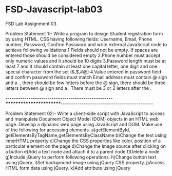 # FSD-Javascript-lab03
FSD Lab Assignment 03

Problem Statement 1:-
Write a program to design Student registration form by using HTML, CSS having following fields: Username, Email, Phone number, Password, Confirm Password and write external JavaScript code to achieve following validations
1.Fields should not be empty. If spaces are entered those should be considered empty
2.Phone number must accept only numeric values and it should be 10 digits
3.Password length must be at least 7 and it should contain at least one capital letter, one digit and one special character from the set (&,$,#@)
4.Value entered in password field and confirm password fields must match
Email address must contain @ sign and a ., there should be few letters before the @ sign, there should be three letters between @ sign and a . There must  be 3 or 2 letters after the  .

***********************---------------------------------------------------**********************--------------------------------------------***********************

Problem Statement 02:-
Write a client-side script with JavaScript to access and manipulate Document Object Model (DOM) objects in an HTML web page. Develop a dynamic web page using JavaScript and DOM. Make use of the following for accessing elements.
a)getElementById, getElementsByTagName,getElementsByClassName
b)Change the text using innerHTML property
c)Change the CSS properties like color, position of a particular element on the page
d)Change the image source after clicking on a button
e)Add a text node and attach it to a parent node
f)Delete a node
g)Include jQuery to perform following operations:
h)Change button text using jQuery.
i)Set background-image using jQuery CSS property.
j)Access HTML form data using jQuery.
k)Add attribute using jQuery

